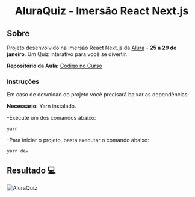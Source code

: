 <h1 align='center'> AluraQuiz - Imersão React Next.js </h1>

## Sobre

Projeto desenvolvido na Imersão React Next.js da [Alura](https://www.alura.com.br/) - **25 a 29 de janeiro**.
Um Quiz interativo para você se divertir.

**Repositório da Aula:** <a href="https://github.com/alura-challenges/aluraquiz-base" target="_blank">Código no Curso </a>

### Instruções
Em caso de download do projeto você precisará baixar as dependências:

**Necessário:** Yarn instalado.

-Execute um dos comandos abaixo:
```
yarn
```
-Para iniciar o projeto, basta executar o comando abaixo:

```
yarn dev
```
## Resultado :computer:

![AluraQuiz](https://github.com/thaislsilveira/imersao-react-next.js/blob/main/public/assets/linkedin.gif)


